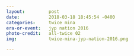 ```yaml
---
layout:         post
date:           2018-03-18 18:45:54 -0400
categories:     twice mina
era-or-event:   jyp nation 2016
photo-credit:   all-twice 02
img:            twice-mina-jyp-nation-2016.png

---
```


